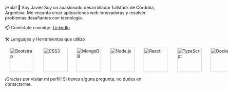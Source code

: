 ¡Hola! 👋 Soy Javier
Soy un apasionado desarrollador fullstack de Córdoba, Argentina. Me encanta crear aplicaciones web innovadoras y resolver problemas desafiantes con tecnología.

📫 Conéctate conmigo:
[LinkedIn](https://www.linkedin.com/in/javier-del-rio-7a9276306/?trk=opento_sprofile_details)

🛠️ Lenguajes y Herramientas que utilizo
<div style="display: flex; justify-content: space-around;"> <div style="display: flex; justify-content: space-around;"> <img src="https://upload.wikimedia.org/wikipedia/commons/b/b2/Bootstrap_logo.svg" alt="Bootstrap" width="80" height="80" style="margin: 0 15px;" /> <img src="https://upload.wikimedia.org/wikipedia/commons/d/d5/CSS3_logo_and_wordmark.svg" alt="CSS3" width="80" height="80" style="margin: 0 15px;" /> <img src="https://www.vectorlogo.zone/logos/mongodb/mongodb-icon.svg" alt="MongoDB" width="80" height="80" style="margin: 0 15px;" /> <img src="https://nodejs.org/static/images/logo.svg" alt="Node.js" width="80" height="80" style="margin: 0 15px;" /> <img src="https://upload.wikimedia.org/wikipedia/commons/a/a7/React-icon.svg" alt="React" width="80" height="80" style="margin: 0 15px;" /> <img src="https://upload.wikimedia.org/wikipedia/commons/4/4c/Typescript_logo_2020.svg" alt="TypeScript" width="80" height="80" style="margin: 0 15px;" /> <img src="https://cdn-icons-png.flaticon.com/512/919/919853.png" alt="Docker" width="80" height="80" style="margin: 0 15px;" /> <img src="https://upload.wikimedia.org/wikipedia/commons/6/61/HTML5_logo_and_wordmark.svg" alt="HTML5" width="80" height="80" style="margin: 0 15px;" /> <img src="https://upload.wikimedia.org/wikipedia/commons/2/29/Postgresql_elephant.svg" alt="PostgreSQL" width="80" height="80" style="margin: 0 15px;" /> </div> </div>

¡Gracias por visitar mi perfil! Si tienes alguna pregunta, no dudes en contactarme.










